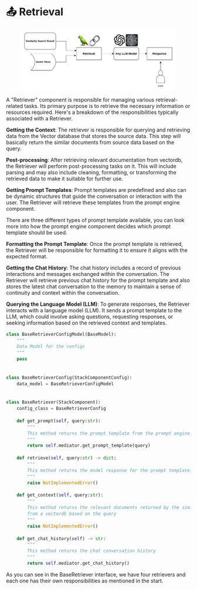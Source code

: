 # 📤 Retrieval

<figure><img src="../../.gitbook/assets/Screenshot from 2023-08-09 17-01-52.png" alt=""><figcaption></figcaption></figure>

A "Retriever" component is responsible for managing various retrieval-related tasks. Its primary purpose is to retrieve the necessary information or resources required. Here's a breakdown of the responsibilities typically associated with a Retriever.

**Getting the Context**: The retriever is responsible for querying and retrieving data from the Vector database that stores the source data. This step will basically return the similar documents from source data based on the query.

**Post-processing**: After retrieving relevant documentation from vectordb, the Retriever will perform post-processing tasks on it. This will include parsing and may also include cleaning, formatting, or transforming the retrieved data to make it suitable for further use.

**Getting Prompt Templates**: Prompt templates are predefined and also can be dynamic structures that guide the conversation or interaction with the user. The Retriever will retrieve these templates from the prompt engine component.

There are three different types of prompt template available, you can look more into how the prompt engine component decides which prompt template should be used.

**Formatting the Prompt Template**: Once the prompt template is retrieved, the Retriever will be responsible for formatting it to ensure it aligns with the expected format.

**Getting the Chat History**: The chat history includes a record of previous interactions and messages exchanged within the conversation. The Retriever will retrieve previous chat history for the prompt template and also stores the latest chat conversation to the memory to maintain a sense of continuity and context within the conversation.

**Querying the Language Model (LLM)**: To generate responses, the Retriever interacts with a language model (LLM). It sends a prompt template to the LLM, which could involve asking questions, requesting responses, or seeking information based on the retrieved context and templates.

```py
class BaseRetrieverConfigModel(BaseModel):
    """
    Data Model for the configs
    """
    pass


class BaseRetrieverConfig(StackComponentConfig):
    data_model = BaseRetrieverConfigModel


class BaseRetriever(StackComponent):
    config_class = BaseRetrieverConfig

    def get_prompt(self, query:str):
        """
        This method returns the prompt template from the prompt engine component
        """
        return self.mediator.get_prompt_template(query)

    def retrieve(self, query:str) -> dict:
        """
        This method returns the model response for the prompt template.
        """
        raise NotImplementedError()

    def get_context(self, query:str):
        """
        This method returns the relevant documents returned by the similarity search
        from a vectordb based on the query
        """
        raise NotImplementedError()

    def get_chat_history(self) -> str:
        """
        This method returns the chat conversation history
        """
        return self.mediator.get_chat_history()
```

As you can see in the BaseRetriever interface, we have four retrievers and each one has their own responsibilities as mentioned in the start.
